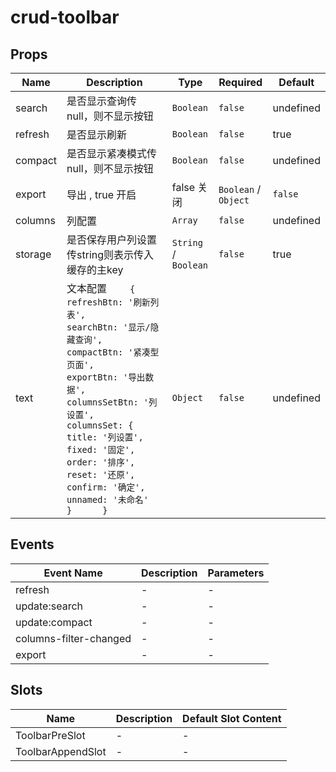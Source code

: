 # crud-toolbar

## Props

<!-- @vuese:crud-toolbar:props:start -->
|Name|Description|Type|Required|Default|
|---|---|---|---|---|
|search|是否显示查询传null，则不显示按钮|`Boolean`|`false`|undefined|
|refresh|是否显示刷新|`Boolean`|`false`|true|
|compact|是否显示紧凑模式传null，则不显示按钮|`Boolean`|`false`|undefined|
|export|导出 , true 开启 | false 关闭|`Boolean` / `Object`|`false`|false|
|columns|列配置|`Array`|`false`|undefined|
|storage|是否保存用户列设置传string则表示传入缓存的主key|`String` / `Boolean`|`false`|true|
|text|文本配置     `     {        refreshBtn: '刷新列表',        searchBtn: '显示/隐藏查询',        compactBtn: '紧凑型页面',        exportBtn: '导出数据',        columnsSetBtn: '列设置',        columnsSet: {          title: '列设置',          fixed: '固定',          order: '排序',          reset: '还原',          confirm: '确定',          unnamed: '未命名'        }      }     `|`Object`|`false`|undefined|

<!-- @vuese:crud-toolbar:props:end -->


## Events

<!-- @vuese:crud-toolbar:events:start -->
|Event Name|Description|Parameters|
|---|---|---|
|refresh|-|-|
|update:search|-|-|
|update:compact|-|-|
|columns-filter-changed|-|-|
|export|-|-|

<!-- @vuese:crud-toolbar:events:end -->


## Slots

<!-- @vuese:crud-toolbar:slots:start -->
|Name|Description|Default Slot Content|
|---|---|---|
|ToolbarPreSlot|-|-|
|ToolbarAppendSlot|-|-|

<!-- @vuese:crud-toolbar:slots:end -->


